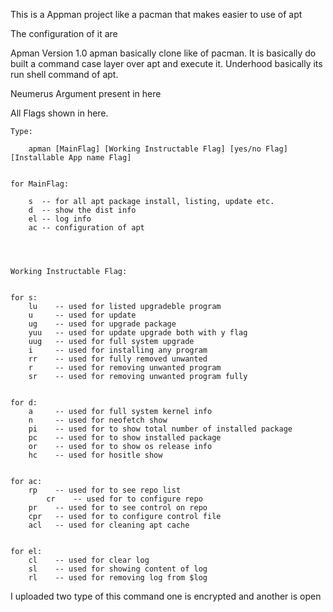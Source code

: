 This is a Appman project like a pacman that makes easier to use of apt 



The configuration of it are 


Apman Version 1.0
apman basically clone like of pacman. It is basically 
do built a command case layer over apt and execute it.
Underhood basically its run shell command of apt.

Neumerus Argument present in here

All Flags shown in here.




	Type:	

		apman [MainFlag] [Working Instructable Flag] [yes/no Flag] [Installable App name Flag]


	for MainFlag:
	
		s  -- for all apt package install, listing, update etc.
		d  -- show the dist info
		el -- log info
		ac -- configuration of apt




	Working Instructable Flag:
	
	
	for s:
		lu    -- used for listed upgradeble program
		u     -- used for update
		ug    -- used for upgrade package
		yuu   -- used for update upgrade both with y flag
		uug   -- used for full system upgrade
		i     -- used for installing any program
		rr    -- used for fully removed unwanted
		r     -- used for removing unwanted program
		sr    -- used for removing unwanted program fully
		
		
	for d: 
		a     -- used for full system kernel info
		n     -- used for neofetch show
		pi    -- used for to show total number of installed package
		pc    -- used for to show installed package
		or    -- used for to show os release info
		hc    -- used for hositle show


	for ac:
		rp    -- used for to see repo list
	    	cr    -- used for to configure repo
		pr    -- used for to see control on repo
		cpr   -- used for to configure control file 
		acl   -- used for cleaning apt cache


	for el:
		cl    -- used for clear log
		sl    -- used for showing content of log
		rl    -- used for removing log from $log

I uploaded two type of this command one is encrypted and another is open	
		
		
